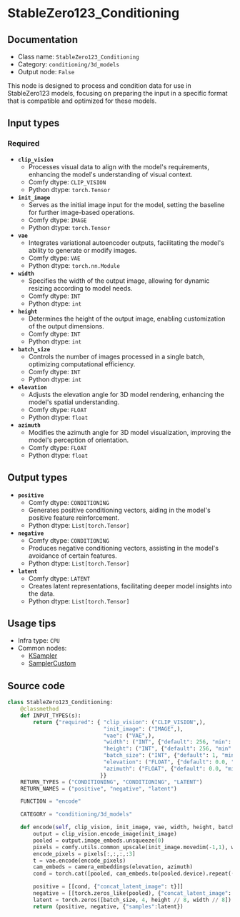 # StableZero123_Conditioning
## Documentation
- Class name: `StableZero123_Conditioning`
- Category: `conditioning/3d_models`
- Output node: `False`

This node is designed to process and condition data for use in StableZero123 models, focusing on preparing the input in a specific format that is compatible and optimized for these models.
## Input types
### Required
- **`clip_vision`**
    - Processes visual data to align with the model's requirements, enhancing the model's understanding of visual context.
    - Comfy dtype: `CLIP_VISION`
    - Python dtype: `torch.Tensor`
- **`init_image`**
    - Serves as the initial image input for the model, setting the baseline for further image-based operations.
    - Comfy dtype: `IMAGE`
    - Python dtype: `torch.Tensor`
- **`vae`**
    - Integrates variational autoencoder outputs, facilitating the model's ability to generate or modify images.
    - Comfy dtype: `VAE`
    - Python dtype: `torch.nn.Module`
- **`width`**
    - Specifies the width of the output image, allowing for dynamic resizing according to model needs.
    - Comfy dtype: `INT`
    - Python dtype: `int`
- **`height`**
    - Determines the height of the output image, enabling customization of the output dimensions.
    - Comfy dtype: `INT`
    - Python dtype: `int`
- **`batch_size`**
    - Controls the number of images processed in a single batch, optimizing computational efficiency.
    - Comfy dtype: `INT`
    - Python dtype: `int`
- **`elevation`**
    - Adjusts the elevation angle for 3D model rendering, enhancing the model's spatial understanding.
    - Comfy dtype: `FLOAT`
    - Python dtype: `float`
- **`azimuth`**
    - Modifies the azimuth angle for 3D model visualization, improving the model's perception of orientation.
    - Comfy dtype: `FLOAT`
    - Python dtype: `float`
## Output types
- **`positive`**
    - Comfy dtype: `CONDITIONING`
    - Generates positive conditioning vectors, aiding in the model's positive feature reinforcement.
    - Python dtype: `List[torch.Tensor]`
- **`negative`**
    - Comfy dtype: `CONDITIONING`
    - Produces negative conditioning vectors, assisting in the model's avoidance of certain features.
    - Python dtype: `List[torch.Tensor]`
- **`latent`**
    - Comfy dtype: `LATENT`
    - Creates latent representations, facilitating deeper model insights into the data.
    - Python dtype: `List[torch.Tensor]`
## Usage tips
- Infra type: `CPU`
- Common nodes:
    - [KSampler](../../Comfy/Nodes/KSampler.md)
    - [SamplerCustom](../../Comfy/Nodes/SamplerCustom.md)



## Source code
```python
class StableZero123_Conditioning:
    @classmethod
    def INPUT_TYPES(s):
        return {"required": { "clip_vision": ("CLIP_VISION",),
                              "init_image": ("IMAGE",),
                              "vae": ("VAE",),
                              "width": ("INT", {"default": 256, "min": 16, "max": nodes.MAX_RESOLUTION, "step": 8}),
                              "height": ("INT", {"default": 256, "min": 16, "max": nodes.MAX_RESOLUTION, "step": 8}),
                              "batch_size": ("INT", {"default": 1, "min": 1, "max": 4096}),
                              "elevation": ("FLOAT", {"default": 0.0, "min": -180.0, "max": 180.0}),
                              "azimuth": ("FLOAT", {"default": 0.0, "min": -180.0, "max": 180.0}),
                             }}
    RETURN_TYPES = ("CONDITIONING", "CONDITIONING", "LATENT")
    RETURN_NAMES = ("positive", "negative", "latent")

    FUNCTION = "encode"

    CATEGORY = "conditioning/3d_models"

    def encode(self, clip_vision, init_image, vae, width, height, batch_size, elevation, azimuth):
        output = clip_vision.encode_image(init_image)
        pooled = output.image_embeds.unsqueeze(0)
        pixels = comfy.utils.common_upscale(init_image.movedim(-1,1), width, height, "bilinear", "center").movedim(1,-1)
        encode_pixels = pixels[:,:,:,:3]
        t = vae.encode(encode_pixels)
        cam_embeds = camera_embeddings(elevation, azimuth)
        cond = torch.cat([pooled, cam_embeds.to(pooled.device).repeat((pooled.shape[0], 1, 1))], dim=-1)

        positive = [[cond, {"concat_latent_image": t}]]
        negative = [[torch.zeros_like(pooled), {"concat_latent_image": torch.zeros_like(t)}]]
        latent = torch.zeros([batch_size, 4, height // 8, width // 8])
        return (positive, negative, {"samples":latent})

```
